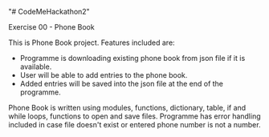 "# CodeMeHackathon2" 

Exercise 00 - Phone Book

This is Phone Book project. Features included are:
- Programme is downloading existing phone book from json file if it is available.
- User will be able to add entries to the phone book.
- Added entries will be saved into the json file at the end of the programme.

Phone Book is written using modules, functions, dictionary, table, if and while loops, functions to open and save files.
Programme has error handling included in case file doesn't exist or entered phone number is not a number.

